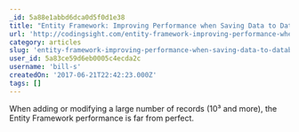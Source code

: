 ```yaml
---
_id: 5a88e1abbd6dca0d5f0d1e38
title: "Entity Framework: Improving Performance when Saving Data to Database"
url: 'http://codingsight.com/entity-framework-improving-performance-when-saving-data-to-database/'
category: articles
slug: 'entity-framework-improving-performance-when-saving-data-to-database'
user_id: 5a83ce59d6eb0005c4ecda2c
username: 'bill-s'
createdOn: '2017-06-21T22:42:23.000Z'
tags: []
---
```


When adding or modifying a large number of records (10³ and more), the Entity Framework performance is far from perfect.
